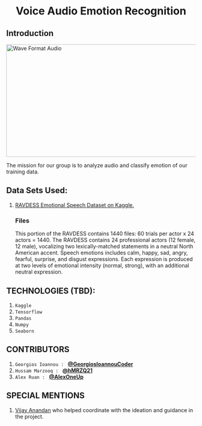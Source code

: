 <div>
    <h1  align="center" >Voice Audio Emotion Recognition</h1>
</div>

## Introduction
<img alt="Wave Format Audio" src="https://t4.ftcdn.net/jpg/03/27/36/95/360_F_327369570_CAxxxHHLvjk6IJ3wGi1kuW6WTtqjaMpc.jpg" width="600" height="300">

The mission for our group is to analyze audio and classify emotion of our training data.

## Data Sets Used:
1. <a href="https://www.kaggle.com/uwrfkaggler/ravdess-emotional-speech-audio">RAVDESS Emotional Speech Dataset on Kaggle.</a> 
    <br />
    <h3>Files</h3>
    <p>This portion of the RAVDESS contains 1440 files: 60 trials per actor x 24 actors = 1440. The RAVDESS contains 24 professional actors (12 female, 12 male), vocalizing two lexically-matched statements in a neutral North American accent. Speech emotions includes calm, happy, sad, angry, fearful, surprise, and disgust expressions. Each expression is produced at two levels of emotional intensity (normal, strong), with an additional neutral expression.</p>

## TECHNOLOGIES (TBD):

1. `Kaggle`
2. `Tensorflow`
3. `Pandas`
4. `Numpy`
5. `Seaborn`

## CONTRIBUTORS
1. `Georgios Ioannou : `
**[@GeorgiosIoannouCoder](https://github.com/GeorgiosIoannouCoder)**
2. `Hussam Marzooq : ` 
**[@hMRZQ21](https://github.com/hMRZQ21)**
3. `Alex Ruan : `
**[@AlexOneUp](https://github.com/AlexOneUp)**

## SPECIAL MENTIONS 
1. <p><a href="https://www.linkedin.com/in/vijay-anadan">Vijay Anandan</a> who helped coordinate with the ideation and guidance in the project.</p>
</br>

